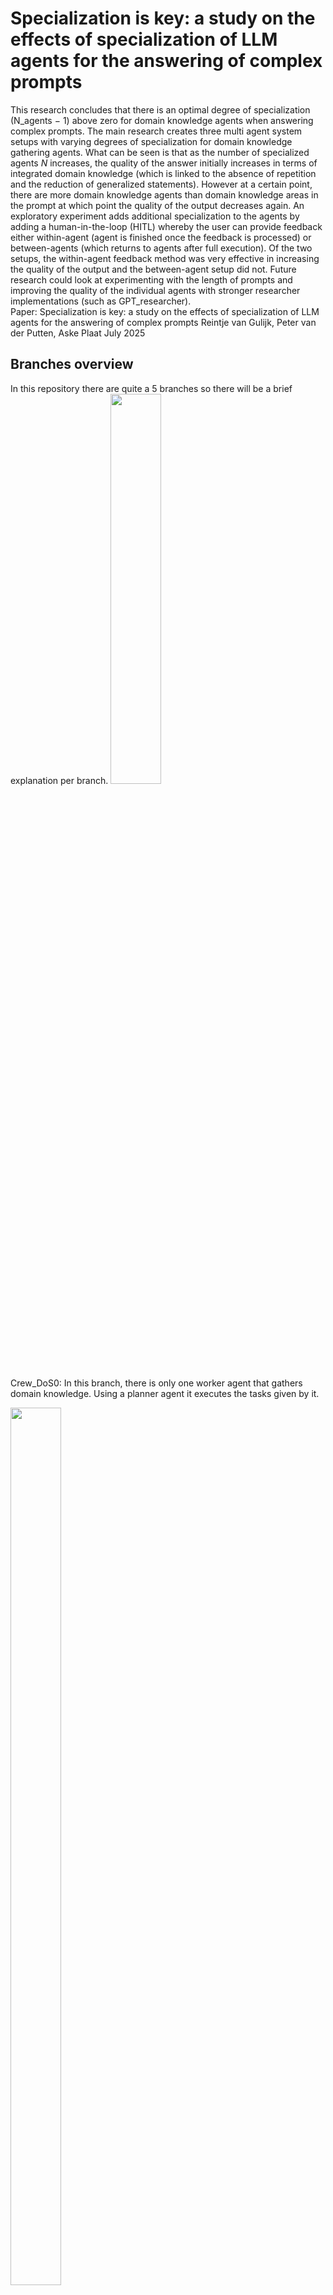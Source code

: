 # Specialization is key: a study on the effects of specialization of LLM agents for the answering of complex prompts

This research concludes that there is an optimal degree of specialization (N_agents − 1) above zero for domain knowledge agents when answering complex prompts. The main research creates three multi agent system setups with varying degrees of specialization for domain knowledge gathering agents. What can be seen is that as the number of specialized agents $N$ increases, the quality of the answer initially increases in terms of integrated domain knowledge (which is linked to the absence of repetition and the reduction of generalized statements). However at a certain point, there are more domain knowledge agents than domain knowledge areas in the prompt at which point the quality of the output decreases again. An exploratory experiment adds additional specialization to the agents by adding a human-in-the-loop (HITL) whereby the user can provide feedback either within-agent (agent is finished once the feedback is processed) or between-agents (which returns to agents after full execution). Of the two setups, the within-agent feedback method was very effective in increasing the quality of the output and the between-agent setup did not. Future research could look at experimenting with the length of prompts and improving the quality of the individual agents with stronger researcher implementations (such as GPT_researcher).  
    Paper:  Specialization is key: a study on the effects of specialization of LLM agents for the answering of complex prompts
            Reintje van Gulijk, Peter van der Putten, Aske Plaat
            July 2025

## Branches overview
In this repository there are quite a 5 branches so there will be a brief explanation per branch.
<img src="https://github.com/user-attachments/assets/f4d1d7fd-7f19-42a6-b609-889f56d65c9d" width=40% height=40%>


Crew_DoS0: In this branch, there is only one worker agent that gathers domain knowledge. Using a planner agent it executes the tasks given by it. 

<img src="https://github.com/user-attachments/assets/c44c58c8-abf1-4447-9fba-58182a07aae5" width=40% height=60%>

Crew_DoS2: There are three specialized domain knowledge agents. One is a process mining expert, one is a company expert and one is a process expert. 
<img src="https://github.com/user-attachments/assets/c7dbeefe-e56b-48aa-9507-9140f7515325" width=50% height=50%>

Crew_DoS4: There are five specialized domain knowledge agents. See the image for the roles. 
![Schermafbeelding 2025-05-30 212415](https://github.com/user-attachments/assets/84e22037-6152-4fcf-a912-17527e81bb67)

Crew_DoS2_HITL: Adding extra specialization by allowing the human user to input feedback after an agent is completed. The agent can be rerun as many times as the user wants. You cannot hop back to an agent that was executed before.

Flow_DoS_HITL: Using a different coding structure altogether, the human-in-the-loop can rerun entire agents. The image below is of the automatically generated image with the use of the function .plot("FlowPlot.html")

<img src="https://github.com/user-attachments/assets/cf6e4be5-1eef-452f-8136-4f626bcfdf8c" width=25% height=50%>


## Folder structure

Event_Logs:
There are five event logs that can be found in the different branches, they are BPI_Challenge_2013_incidents.xes, AP_event_log_26052023.csv,O2C.csv, PrepaidTravelCost.xes and purchase_to_pay_event_log.csv.

One of the event log files named BPI_Challenge_2017.xes is not found in the files because it is too large to store, it can be found on https://data.4tu.nl/articles/dataset/BPI_Challenge_2017/12696884 if you want to reproduce the results.

Prototype: contains the code of the PoC
Experiments: contains the setup and outputs of the conducted experiments

## Architecture
## ⚙️ Getting Started
### Installation

1. Install Python 3.11 or later. Guide.

2. Clone the project and navigate to the directory:

`git clone https://github.com/assafelovic/gpt-researcher.git
cd gpt-researcher`

3. Set up API keys by exporting them or storing them in a .env file.

`export OPENAI_API_KEY={Your OpenAI API Key here}
export TAVILY_API_KEY={Your Tavily API Key here}`

4. Install dependencies and start the server:

`pip install -r requirements.txt'

## ✉️ Support / Contact us

    Bachelor thesis student email: s3291480@vuw.leidenuniv.nl
    Thesis Supervisor: Peter van der Putten - LIACS - Leiden University

This project, GPT Researcher, is an experimental application and is provided "as-is" without any warranty, express or implied. We are sharing codes for academic purposes under the Apache 2 license. Nothing herein is academic advice, and NOT a recommendation to use in academic or research papers.

Our view on unbiased research claims:

    

